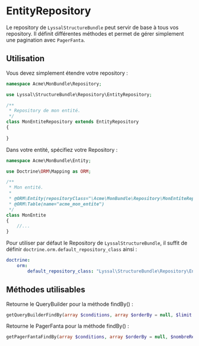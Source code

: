 # EntityRepository

Le repository de `LyssalStructureBundle` peut servir de base à tous vos repository. Il définit différentes méthodes et permet de gérer simplement une pagination avec `PagerFanta`.



## Utilisation

Vous devez simplement étendre votre repository :

```php
namespace Acme\MonBundle\Repository;

use Lyssal\StructureBundle\Repository\EntityRepository;

/**
 * Repository de mon entité.
 */
class MonEntiteRepository extends EntityRepository
{
    
}
```

Dans votre entité, spécifiez votre Repository :

```php
namespace Acme\MonBundle\Entity;

use Doctrine\ORM\Mapping as ORM;

/**
 * Mon entité.
 * 
 * @ORM\Entity(repositoryClass="\Acme\MonBundle\Repository\MonEntiteRepository")
 * @ORM\Table(name="acme_mon_entite")
 */
class MonEntite
{
    //...
}
```

Pour utiliser par défaut le Repository de `LyssalStructureBundle`, il suffit de définir `doctrine.orm.default_repository_class` ainsi :

```yml
doctrine:
    orm:
        default_repository_class: "Lyssal\StructureBundle\Repository\EntityRepository"
```


## Méthodes utilisables

Retourne le QueryBuilder pour la méthode findBy() :
```php
getQueryBuilderFindBy(array $conditions, array $orderBy = null, $limit = null, $offset = null, array $extra = array())
```

Retourne le PagerFanta pour la méthode findBy() :
```php
getPagerFantaFindBy(array $conditions, array $orderBy = null, $nombreResultatsParPage = 20, $currentPage = 1, array $extra = array())
```
